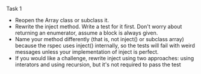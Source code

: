 Task 1

- Reopen the Array class or subclass it.
- Rewrite the inject method. Write a test for it first. Don't worry about returning an enumerator, assume a block is always given.
- Name your method differently (that is, not inject() or subclass array) because the rspec uses inject() internally, so the tests will fail with weird messages unless your implementation of inject is perfect.
- If you would like a challenge, rewrite inject using two approaches: using interators and using recursion, but it's not required to pass the test
